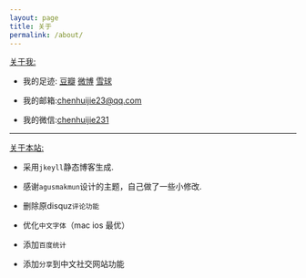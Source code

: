 ```yaml
---
layout: page
title: 关于
permalink: /about/
---
```


[关于我:]()

* 我的足迹:&nbsp;[豆瓣](http://www.douban.com/people/OrangeUFO/)&nbsp;[微博](http://weibo.com/chenhuijie23)&nbsp;[雪球](http://xueqiu.com/orangeufo)

* 我的邮箱:[chenhuijie23@qq.com]()

* 我的微信:[chenhuijie231]()

---

[关于本站:]()

* 采用`jkeyll`静态博客生成.

* 感谢`agusmakmun`设计的主题，自己做了一些小修改.

* 删除原disquz`评论功能`
* 优化`中文字体`（mac ios 最优）
* 添加`百度统计`
* 添加`分享`到中文社交网站功能




